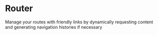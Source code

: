 # Router
Manage your routes with friendly links by dynamically requesting content and generating navigation histories if necessary
